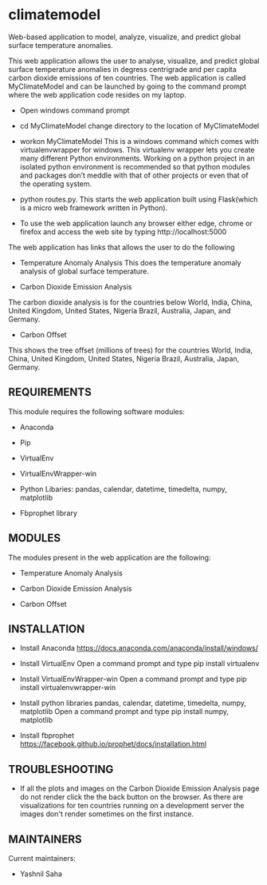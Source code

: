 # climatemodel
Web-based application to model, analyze, visualize, and predict global surface temperature anomalies.

This web application allows the user to analyse, visualize, and predict global surface temperature anomalies 
in degress centrigrade and per capita carbon dioxide emissions of ten countries. The web application is called
MyClimateModel and can be launched by going to the command prompt where the web application code resides on my
laptop.

* Open windows command prompt
 
* cd MyClimateModel
change directory to the location of MyClimateModel

* workon MyClimateModel 
This is a windows command which comes with virtualenvwrapper for windows. This virtualenv wrapper
lets you create many different Python environments. Working on a python project in an isolated python 
environment is recommended so that python modules and packages don’t meddle with that of other projects
or even that of the operating system.

* python routes.py. 
This starts the web application built using Flask(which is a micro web framework written in Python).

* To use the web application launch any browser either edge, chrome or firefox and access the web site by typing
http://localhost:5000

The web application has links that allows the user to do the following 

 * Temperature Anomaly Analysis
   This does the temperature anomaly analysis of global surface temperature.

 * Carbon Dioxide Emission Analysis
 
 The carbon dioxide analysis is for the countries below World, India, China, United Kingdom, United States, Nigeria
 Brazil, Australia, Japan, and Germany.
 
 
 * Carbon Offset
 
 This shows the tree offset (millions of trees) for the countries World, India, China, United Kingdom, United States, Nigeria
 Brazil, Australia, Japan, Germany.
   

REQUIREMENTS
------------

This module requires the following software modules:

 * Anaconda
 
 * Pip
 
 * VirtualEnv
 
 * VirtualEnvWrapper-win
 
 * Python Libaries: pandas, calendar, datetime, timedelta, numpy, matplotlib
 
 * Fbprophet library
 
 
 
 
 MODULES
-------------------
The modules present in the web application are the following:

* Temperature Anomaly Analysis

* Carbon Dioxide Emission Analysis

* Carbon Offset
 

INSTALLATION
------------
 
 * Install Anaconda 
 https://docs.anaconda.com/anaconda/install/windows/

  * Install VirtualEnv
  Open a command prompt and type pip install virtualenv
 
 * Install VirtualEnvWrapper-win
 Open a command prompt and type pip install virtualenvwrapper-win
 
 * Install python libraries pandas, calendar, datetime, timedelta, numpy, matplotlib
 Open a command prompt and type pip install numpy, matplotlib
 
 * Install fbprophet
 https://facebook.github.io/prophet/docs/installation.html
   

TROUBLESHOOTING
---------------

 * If all the plots and images on the Carbon Dioxide Emission Analysis page do not render click the 
  the back button on the browser. As there are visualizations for ten countries running on a development
  server the images don't render sometimes on the first instance.

MAINTAINERS
-----------

Current maintainers:
 * Yashnil Saha
